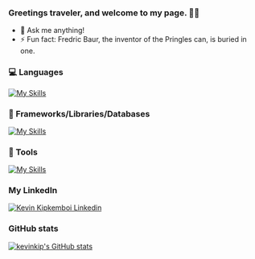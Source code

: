 ### Greetings traveler, and welcome to my page. :slightly_smiling_face::raised_back_of_hand:

- 💬 Ask me anything!
- ⚡ Fun fact: Fredric Baur, the inventor of the Pringles can, is buried in one.

### 💻 Languages
[![My Skills](https://skillicons.dev/icons?i=html,css,js,ts)](https://skillicons.dev)

### 🧰 Frameworks/Libraries/Databases
[![My Skills](https://skillicons.dev/icons?i=react,nodejs,express,mongodb,nextjs,angular,jquery)](https://skillicons.dev)

### 🔧 Tools
[![My Skills](https://skillicons.dev/icons?i=git,webpack)](https://skillicons.dev)

### My LinkedIn 
[![Kevin Kipkemboi Linkedin](https://skillicons.dev/icons?i=linkedin)](https://www.linkedin.com/in/callhimkev/) 

### GitHub stats
[![kevinkip's GitHub stats](https://github-readme-stats.vercel.app/api?username=kevinkip)](https://github.com/kevinkip/github-readme-stats)
